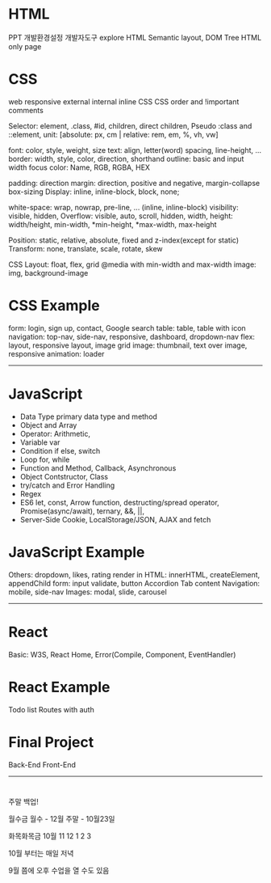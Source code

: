 # HTML
PPT
개발환경설정
개발자도구 explore
HTML Semantic layout, DOM Tree
HTML only page 

# CSS
web responsive
external internal inline CSS
CSS order and !important
comments

Selector: element, .class, #id, children, direct children,
Pseudo :class and ::element,
unit: [absolute: px, cm | relative: rem, em, %, vh, vw]

font: color, style, weight, size
text: align, letter(word) spacing, line-height, ...
border: width, style, color, direction, shorthand
outline: basic and input width focus
color: Name, RGB, RGBA, HEX

padding: direction
margin: direction, positive and negative, margin-collapse
box-sizing
Display: inline, inline-block, block, none;

white-space: wrap, nowrap, pre-line, ... (inline, inline-block)
visibility: visible, hidden,
Overflow: visible, auto, scroll, hidden,
width, height: width/height, min-width, *min-height, *max-width, max-height

Position: static, relative, absolute, fixed and z-index(except for static)
Transform: none, translate, scale, rotate, skew

CSS Layout: float, flex, grid
@media with min-width and max-width
image: img, background-image

# CSS Example
form: login, sign up, contact, Google search 
table: table, table with icon
navigation: top-nav, side-nav, responsive, dashboard, dropdown-nav
flex: layout, responsive layout, image grid
image: thumbnail, text over image, responsive
animation: loader

- - -

# JavaScript
- Data Type
primary data type and method
- Object and Array
- Operator: Arithmetic, 
- Variable
var
- Condition
if else, switch
- Loop 
for, while
- Function and Method, Callback, Asynchronous
- Object Contstructor, Class
- try/catch and Error Handling
- Regex
- ES6
let, const, Arrow function, destructing/spread operator, Promise(async/await), ternary, &&, ||,
- Server-Side
Cookie, LocalStorage/JSON, AJAX and fetch

# JavaScript Example
Others: dropdown, likes, rating
render in HTML: innerHTML, createElement, appendChild
form: input validate, button
Accordion
Tab content
Navigation: mobile, side-nav
Images: modal, slide, carousel

- - -

# React
Basic: W3S, React Home, Error(Compile, Component, EventHandler)

# React Example
Todo list
Routes with auth

# Final Project
Back-End
Front-End

- - -

# 
주말 백업!

월수금 월수 - 12월
주말 - 10월23일

화목화목금 10월 11 12 1 2 3

10월 부터는 매일 저녁

9월 쯤에 오후 수업을 열 수도 있음
